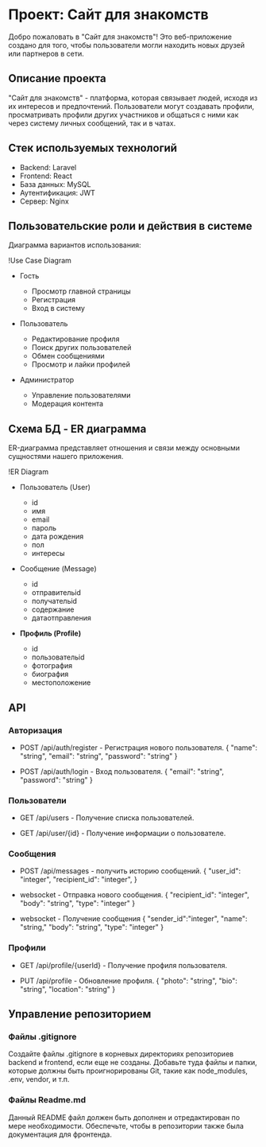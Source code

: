 # Проект: Сайт для знакомств

Добро пожаловать в "Сайт для знакомств"! Это веб-приложение создано для того, чтобы пользователи могли находить новых друзей или партнеров в сети.

## Описание проекта

"Сайт для знакомств" - платформа, которая связывает людей, исходя из их интересов и предпочтений. Пользователи могут создавать профили, просматривать профили других участников и общаться с ними как через систему личных сообщений, так и в чатах.

## Стек используемых технологий

- Backend: Laravel
- Frontend: React
- База данных: MySQL
- Аутентификация: JWT
- Сервер: Nginx

## Пользовательские роли и действия в системе

Диаграмма вариантов использования:

!Use Case Diagram

- Гость
  - Просмотр главной страницы
  - Регистрация
  - Вход в систему

- Пользователь
  - Редактирование профиля
  - Поиск других пользователей
  - Обмен сообщениями
  - Просмотр и лайки профилей

- Администратор
  - Управление пользователями
  - Модерация контента

## Схема БД - ER диаграмма

ER-диаграмма представляет отношения и связи между основными сущностями нашего приложения. 

!ER Diagram

- Пользователь (User)
  - id
  - имя
  - email
  - пароль
  - дата рождения
  - пол
  - интересы

- Сообщение (Message)
  - id
  - отправительid
  - получательid
  - содержание
  - датаотправления

- **Профиль (Profile)**
  - id
  - пользовательid
  - фотография
  - биография 
  - местоположение

## API

### Авторизация

- POST /api/auth/register - Регистрация нового пользователя.
    {
    "name": "string",
    "email": "string",
    "password": "string"
  }
  

- POST /api/auth/login - Вход пользователя.
    {
    "email": "string",
    "password": "string"
  }
  

### Пользователи 

- GET /api/users - Получение списка пользователей.

- GET /api/user/{id} - Получение информации о пользователе.

### Сообщения

- POST /api/messages - получить историю сообщений.
    {
    "user_id": "integer",
    "recipient_id": "integer",
  }

-  websocket - Отправка нового сообщения.
    {
    "recipient_id": "integer",
    "body": "string",
    "type": "integer"
  }
- websocket - Получение сообщения
    {
    "sender_id":"integer",
    "name": "string,"
    "body": "string",
    "type": "integer"
    }

### Профили

- GET /api/profile/{userId} - Получение профиля пользователя.

- PUT /api/profile - Обновление профиля.
    {
    "photo": "string",
    "bio": "string",
    "location": "string"
  }
  

## Управление репозиторием

### Файлы .gitignore

Создайте файлы .gitignore в корневых директориях репозиториев backend и frontend, если еще не созданы. Добавьте туда файлы и папки, которые должны быть проигнорированы Git, такие как node_modules, .env, vendor, и т.п.

### Файлы Readme.md

Данный README файл должен быть дополнен и отредактирован по мере необходимости. Обеспечьте, чтобы в репозитории также была документация для фронтенда.